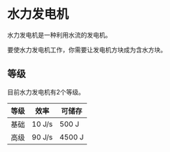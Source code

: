 # 水力发电机

水力发电机是一种利用水流的发电机。

要使水力发电机工作，你需要让发电机方块成为含水方块。

## 等级

目前水力发电机有2个等级。

| 等级 | 效率 | 可储存 |
| ---- | --- | ------ |
| 基础 | 10 J/s | 500 J |
| 高级 | 90 J/s | 4500 J |
